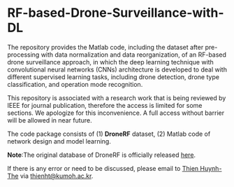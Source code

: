# RF-based-Drone-Surveillance-with-DL
The repository provides the Matlab code, including the dataset after pre-processing with data normalization and data reorganization, of an RF-based drone surveillance approach, in which the deep learning technique with convolutional neural networks (CNNs) architecture is developed to deal with different supervised learning tasks, including drone detection, drone type classification, and operation mode recognition. 

This repository is associated with a research work that is being reviewed by IEEE for journal publication, therefore the access is limited for some sections.
We apologize for this inconvenience. A full access without barrier will be allowed in near future.

The code package consists of (1) **DroneRF** dataset, (2) Matlab code of network design and model learning.

**Note**:The original database of DroneRF is officially released [here](https://data.mendeley.com/datasets/f4c2b4n755/1).

If there is any error or need to be discussed, please email to [Thien Huynh-The](https://sites.google.com/site/thienhuynhthe/home) via thienht@kumoh.ac.kr.

